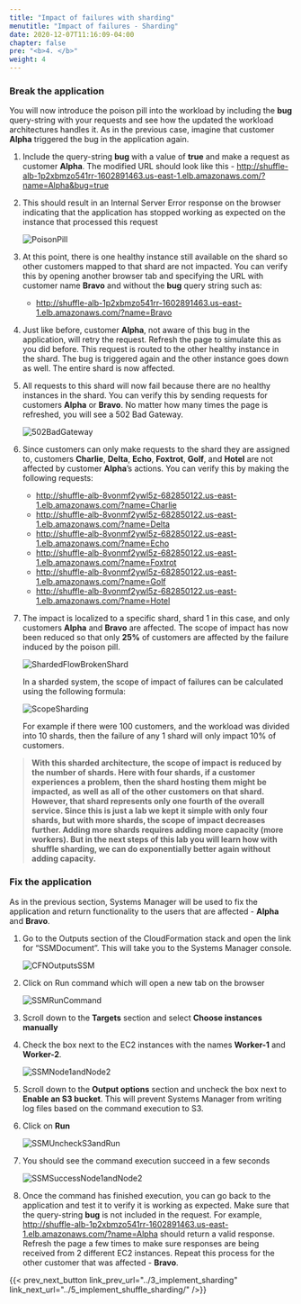 ```yaml
---
title: "Impact of failures with sharding"
menutitle: "Impact of failures - Sharding"
date: 2020-12-07T11:16:09-04:00
chapter: false
pre: "<b>4. </b>"
weight: 4
---
```


### Break the application

You will now introduce the poison pill into the workload by including the **bug** query-string with your requests and see how the updated the workload architectures handles it. As in the previous case, imagine that customer **Alpha** triggered the bug in the application again.

1. Include the query-string **bug** with a value of **true** and make a request as customer **Alpha**. The modified URL should look like this - http://shuffle-alb-1p2xbmzo541rr-1602891463.us-east-1.elb.amazonaws.com/?name=Alpha&bug=true
1. This should result in an Internal Server Error response on the browser indicating that the application has stopped working as expected on the instance that processed this request

    ![PoisonPill](/Reliability/300_Fault_Isolation_with_Shuffle_Sharding/Images/PoisonPill.png?classes=lab_picture_auto)

1. At this point, there is one healthy instance still available on the shard so other customers mapped to that shard are not impacted. You can verify this by opening another browser tab and specifying the URL with customer name **Bravo** and without the **bug** query string such as:

    * http://shuffle-alb-1p2xbmzo541rr-1602891463.us-east-1.elb.amazonaws.com/?name=Bravo

1. Just like before, customer **Alpha**, not aware of this bug in the application, will retry the request. Refresh the page to simulate this as you did before. This request is routed to the other healthy instance in the shard. The bug is triggered again and the other instance goes down as well. The entire shard is now affected.
1. All requests to this shard will now fail because there are no healthy instances in the shard. You can verify this by sending requests for customers **Alpha** or **Bravo**. No matter how many times the page is refreshed, you will see a 502 Bad Gateway.

    ![502BadGateway](/Reliability/300_Fault_Isolation_with_Shuffle_Sharding/Images/502BadGateway.png?classes=lab_picture_auto)

1. Since customers can only make requests to the shard they are assigned to, customers **Charlie**, **Delta**, **Echo**, **Foxtrot**, **Golf**, and **Hotel** are not affected by customer **Alpha**’s actions. You can verify this by making the following requests:
    * http://shuffle-alb-8vonmf2ywl5z-682850122.us-east-1.elb.amazonaws.com/?name=Charlie
    * http://shuffle-alb-8vonmf2ywl5z-682850122.us-east-1.elb.amazonaws.com/?name=Delta
    * http://shuffle-alb-8vonmf2ywl5z-682850122.us-east-1.elb.amazonaws.com/?name=Echo
    * http://shuffle-alb-8vonmf2ywl5z-682850122.us-east-1.elb.amazonaws.com/?name=Foxtrot
    * http://shuffle-alb-8vonmf2ywl5z-682850122.us-east-1.elb.amazonaws.com/?name=Golf
    * http://shuffle-alb-8vonmf2ywl5z-682850122.us-east-1.elb.amazonaws.com/?name=Hotel

1. The impact is localized to a specific shard, shard 1 in this case, and only customers **Alpha** and **Bravo** are affected. The scope of impact has now been reduced so that only **25%** of customers are affected by the failure induced by the poison pill.

    ![ShardedFlowBrokenShard](/Reliability/300_Fault_Isolation_with_Shuffle_Sharding/Images/ShardedFlowBrokenShard.png?classes=lab_picture_auto)

    In a sharded system, the scope of impact of failures can be calculated using the following formula:

    ![ScopeSharding](/Reliability/300_Fault_Isolation_with_Shuffle_Sharding/Images/ScopeSharding.png?classes=lab_picture_auto)

    For example if there were 100 customers, and the workload was divided into 10 shards, then the failure of any 1 shard will only impact 10% of customers.

> **With this sharded architecture, the scope of impact is reduced by the number of shards. Here with four shards, if a customer experiences a problem, then the shard hosting them might be impacted, as well as all of the other customers on that shard. However, that shard represents only one fourth of the overall service. Since this is just a lab we kept it simple with only four shards, but with more shards, the scope of impact decreases further. Adding more shards requires adding more capacity (more workers). But in the next steps of this lab you will learn how with shuffle sharding, we can do exponentially better again without adding capacity.**

### Fix the application

As in the previous section, Systems Manager will be used to fix the application and return functionality to the users that are affected - **Alpha** and **Bravo**.

1. Go to the Outputs section of the CloudFormation stack and open the link for “SSMDocument”. This will take you to the Systems Manager console.

    ![CFNOutputsSSM](/Reliability/300_Fault_Isolation_with_Shuffle_Sharding/Images/CFNOutputsSSM.png?classes=lab_picture_auto)

1. Click on Run command which will open a new tab on the browser

    ![SSMRunCommand](/Reliability/300_Fault_Isolation_with_Shuffle_Sharding/Images/SSMRunCommand.png?classes=lab_picture_auto)

1. Scroll down to the **Targets** section and select **Choose instances manually**
1. Check the box next to the EC2 instances with the names **Worker-1** and **Worker-2**.

    ![SSMNode1andNode2](/Reliability/300_Fault_Isolation_with_Shuffle_Sharding/Images/SSMWorker1andWorker2.png?classes=lab_picture_auto)

1. Scroll down to the **Output options** section and uncheck the box next to **Enable an S3 bucket**. This will prevent Systems Manager from writing log files based on the command execution to S3.
1. Click on **Run**

    ![SSMUncheckS3andRun](/Reliability/300_Fault_Isolation_with_Shuffle_Sharding/Images/SSMUncheckS3andRun.png?classes=lab_picture_auto)

1. You should see the command execution succeed in a few seconds

    ![SSMSuccessNode1andNode2](/Reliability/300_Fault_Isolation_with_Shuffle_Sharding/Images/SSMSuccessWorker1andWorker2.png?classes=lab_picture_auto)

1. Once the command has finished execution, you can go back to the application and test it to verify it is working as expected. Make sure that the query-string **bug** is not included in the request. For example, http://shuffle-alb-1p2xbmzo541rr-1602891463.us-east-1.elb.amazonaws.com/?name=Alpha should return a valid response. Refresh the page a few times to make sure responses are being received from 2 different EC2 instances. Repeat this process for the other customer that was affected - **Bravo**.

{{< prev_next_button link_prev_url="../3_implement_sharding" link_next_url="../5_implement_shuffle_sharding/" />}}
